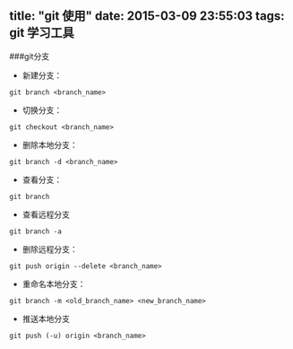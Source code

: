 title: "git 使用"
date: 2015-03-09 23:55:03
tags: git 学习工具
---

###git分支
- 新建分支：
```
git branch <branch_name>
```
- 切换分支：
```
git checkout <branch_name>
```
- 删除本地分支：
```
git branch -d <branch_name>
```
- 查看分支：
```
git branch
```
- 查看远程分支
```
git branch -a
```
- 删除远程分支：
```
git push origin --delete <branch_name>
```
- 重命名本地分支：
```
git branch -m <old_branch_name> <new_branch_name>
```
- 推送本地分支
```
git push (-u) origin <branch_name>
```
